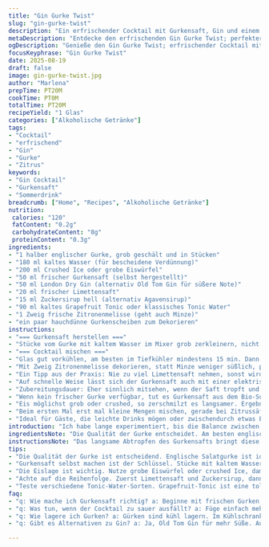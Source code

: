 ```yaml
---
title: "Gin Gurke Twist"
slug: "gin-gurke-twist"
description: "Ein erfrischender Cocktail mit Gurkensaft, Gin und einem Hauch Grapefruit, perfekt für heiße Tage. Die Mischung aus frischem Gurkensaft, Limettensaft und feinem Zuckersirup wird mit kühlem Tonic Water aufgegossen. Statt Minze verwende ich Zitronenmelisse für ein anderes Aroma. Statt klassischem Gin mal ein_harzig-fruchtiger London Dry. Achtung bei der Zubereitung: Saft unbedingt langsam abtropfen lassen, sonst wird's trüb und grob. So erreicht man eine klare, frische Note. Verschiedene Sirupe und Zitrusfrüchte lassen sich wunderbar austauschen, je nach Lust auf Süße oder Säure."
metaDescription: "Entdecke den erfrischenden Gin Gurke Twist; perfekter Cocktail für Sommerabende mit Gurkensaft, Gin und einem Hauch Grapefruit."
ogDescription: "Genieße den Gin Gurke Twist; erfrischender Cocktail mit Gurkensaft und Grapefruit, ideal für heiße Tage und Geselligkeit."
focusKeyphrase: "Gin Gurke Twist"
date: 2025-08-19
draft: false
image: gin-gurke-twist.jpg
author: "Marlena"
prepTime: PT20M
cookTime: PT0M
totalTime: PT20M
recipeYield: "1 Glas"
categories: ["Alkoholische Getränke"]
tags:
- "Cocktail"
- "erfrischend"
- "Gin"
- "Gurke"
- "Zitrus"
keywords:
- "Gin Cocktail"
- "Gurkensaft"
- "Sommerdrink"
breadcrumb: ["Home", "Recipes", "Alkoholische Getränke"]
nutrition: 
 calories: "120"
 fatContent: "0.2g"
 carbohydrateContent: "8g"
 proteinContent: "0.3g"
ingredients:
- "1 halber englischer Gurke, grob geschält und in Stücken"
- "180 ml kaltes Wasser (für bescheidene Verdünnung)"
- "200 ml Crushed Ice oder grobe Eiswürfel"
- "50 ml frischer Gurkensaft (selbst hergestellt)"
- "50 ml London Dry Gin (alternativ Old Tom Gin für süßere Note)"
- "20 ml frischer Limettensaft"
- "15 ml Zuckersirup hell (alternativ Agavensirup)"
- "90 ml kaltes Grapefruit Tonic oder klassisches Tonic Water"
- "1 Zweig frische Zitronenmelisse (geht auch Minze)"
- "ein paar hauchdünne Gurkenscheiben zum Dekorieren"
instructions:
- "=== Gurkensaft herstellen ==="
- "Stücke vom Gurke mit kaltem Wasser im Mixer grob zerkleinern, nicht matschen. Kein zu langes Pürieren, sonst bitter. In ein feines Sieb über eine Schüssel geben, abgedeckt 50–70 Minuten kalt stellen. Nicht drücken oder wringen, nur Schwerkraft arbeiten lassen. Achtung: mehr Zeit, klarer der Saft, leicht hellgrün, leise tropfendes Geräusch. Pulp wegwerfen oder Kompost. Saft abmessen. Wurde früher matschig, weil ich gedrückt habe — Fehler bei der Hitzeentwicklung."
- "=== Cocktail mischen ==="
- "Glas gut vorkühlen, am besten im Tiefkühler mindestens 15 min. Dann Eis rein. Zuerst Limettensaft und Sirup, dann die 50 ml Gurkensaft, klarer, so bleibt Aroma frisch. Gin vorsichtig einfüllen, langsam, nicht rühren, sonst wird das Eis zu schnell schmelzen und verwässern. Danach schräg mit Grapefruit-Tonic auffüllen, langsam gießen, damit die Kohlensäure bleibt."
- "Mit Zweig Zitronenmelisse dekorieren, statt Minze weniger süßlich, passt super zum Grapefruitgeschmack. Gurkenscheiben an Glasrand - optisch plus leichter frischer Duft. Wenn kein Grapefruit Tonic da, reines Tonicwasser mit einem Spritzer Grapefruitsaft mischen, ersetzt das gut."
- "Ein Tipp aus der Praxis: Nie zu viel Limettensaft nehmen, sonst wird der Drink sauer und die Gin-Noten gehen verloren. Lieber süßer Sirup minimal anpassen. Im Sommer habe ich den Sirup schon durch Infusion mit Rosmarin ersetzt, gab eine spannende Kräuternote."
- "Auf schnelle Weise lässt sich der Gurkensaft auch mit einer elektrischen Saftpresse machen. Ergebnis zwar etwas trüber, aber viel schneller. Dann etwas länger kühlen lassen, damit Aromen sich verbinden. Probiere auch mal weißen Holunderblütensirup als Alternative zum Zuckersirup."
- "Zubereitungsdauer: Eher sinnlich mitsehen, wenn der Saft tropft und das Glas angefriert ist, alles passt. Nicht hetzen, das merkt man am Glas - perfekt kalt und stickt nicht der Sud."
- "Wenn kein frischer Gurke verfügbar, tut es Gurkensaft aus dem Bio-Supermarkt, aber selbst machen ist besser wegen des intensiven Aromas. Günstiger und frischer."
- "Eis möglichst grob oder crushed, so zerschmilzt es langsamer. Ergebnis schmeckt frisch, nicht wässrig."
- "Beim ersten Mal erst mal kleine Mengen mischen, gerade bei Zitrussäften reagiert der Drink schnell auf zu viel Säure."
- "Ideal für Gäste, die leichte Drinks mögen oder zwischendurch etwas Elegantes, wobei die Gurke nicht überhandnimmt, wie oft befürchtet. Kühle und frische Sensation, ohne Klischee-Minze."
introduction: "Ich habe lange experimentiert, bis die Balance zwischen Gurkensaft, Gin und Limette stimmte. Ursprünglich dachte ich, Eis sei nur Kühlung, doch die Art des Eises beeinflusst die Verdünnung massiv. Auch das Abtropfen des Gurkensafts per Schwerkraft bringt nicht nur Klarheit, sondern auch die zarte Textur, die aromatisch für den richtigen Kick sorgt. Ein Cocktail braucht Geduld, besonders bei frischen Zutaten wie der Gurke, sonst wird er messig oder zu bitter. Grapefruit-Tonic habe ich als kleine Neuerung eingebaut, um das Erlebnis etwas aufregender zu machen, passt wunderbar zu Zitronenmelisse, die ich gerne Minze vorziehe, weil sie nicht so dominant ist. Und selten gedacht: Eis im Glas vorher wirklich kühlen, das macht einen Riesunterschied."
ingredientsNote: "Die Qualität der Gurke entscheidet. Am besten englische Salatgurke, weil bissfest, nicht wässrig und nicht zu bitter. Halb schälen – je nach Saison. Für Zuckersirup frisches Zuckerwasser (Verhältnis 1:1) aufkochen, kalt stellen. Limetten frisch auspressen, keine Flaschenware. Gin – London Dry für frische Wacholder-Noten, Old Tom als süßere Alternative probieren. Bei Tonic ruhig experimentieren mit fruchtigen oder floralen Varianten, beeinflusst die Süße und Bitterkeit. Zitronenmelisse/Pfefferminze frisch, am besten gerade gepflückt, sonst schnell gummiartig. Gurkenscheiben hauchdünn schneiden, mit scharfem Messer oder Schäler – für die Optik ein Muss."
instructionsNote: "Das langsame Abtropfen des Gurkensafts bringt diese klare Konsistenz, die jeder Cocktail braucht. Geschwindigkeit verleitet zu drücken, was unerwünschte Bitterstoffe mit auspresst. Gut ist ein durchlässiges Sieb mit Hohlraum darunter. Eis im Glas unbedingt richtig kalt, sonst schmilzt es sofort und verwässert, Aroma geht flöten. Beim Mixen die Reihenfolge beachten – zuerst Säuren und Sirup für perfekten Geschmacksausgleich, dann Gurkensaft und Gin vorsichtig. Das Anstellen des Tonics zum Schluss erhält Kohlensäure, die das Aroma aufbrechen lässt. Minze oder Melisse erst am Ende rein, sonst verliert man den Geruch, sie wird schleimig. Kleine Tricks wie die Verwendung von Grapefruittonic erzeugen Spannung auf der Zunge. Wem das zu süß wird, nimmt Zitronen- oder Limettensoda, dann Sirup reduzieren. Fertige Säfte aus der Flasche ersetzen den frischen zwar selten original getreu, aber ok zum Zeit sparen, vor allem bei großen Mengen."
tips:
- "Die Qualität der Gurke ist entscheidend. Englische Salatgurke ist ideal, fest und nicht wässrig. Achte darauf, die Schale halb zu entfernen; das reduziert Bitterkeit. Zuckersirup selbst herstellen, 1:1 Zucker und Wasser aufkochen und abkühlen lassen. Anpassen nach Geschmack. Wenn man den Sirup süßer mag, einfach die Menge ebenso erhöhen."
- "Gurkensaft selbst machen ist der Schlüssel. Stücke mit kaltem Wasser im Mixer grob zerkleinern. Kein Zerkleinern bis zur Matsche; es bleibt bitter. Siebe den Saft durch ein feines Sieb ab. Lass ihn 50 bis 70 Minuten abtropfen. Lass die Schwerkraft arbeiten. Je länger, desto klarer der Saft. Die Trübung ist nicht gewünscht. Vermeide Druck; das führt zu einem bitteren Geschmack."
- "Die Eislage ist wichtig. Nutze grobe Eiswürfel oder crushed Ice, damit es langsamer schmilzt. Dadurch bleibt der Cocktail frisch. Fülle das Glas vorher gut vor, um es kühl zu halten. Eis im Glas sollte richtig kalt sein, sonst verwässert dein Drink sofort. Das Aroma bleibt erhalten, wenn du richtig arbeitest. Langsam gießen verhindert sofortiges Schmelzen."
- "Achte auf die Reihenfolge. Zuerst Limettensaft und Zuckersirup, dann Gurkensaft. Gin vorsichtig eingießen. Langsame Bewegungen erhalten den Geschmack. Mit Tonic zum Schluss auffüllen, damit die Kohlensäure nicht entweicht. Zitronenmelisse frisch verwenden, bringt bessere Aromen als Minze. Gurkenscheiben dünn schneiden, das ist wichtig fürs Auge und für den Duft."
- "Teste verschiedene Tonic-Water-Sorten. Grapefruit-Tonic ist eine tolle Ergänzung. Gibt dem Cocktail eine zusätzliche Fruchtigkeit und etwas Bitterkeit. Wenn kein Grapefruit-Tonic zur Hand ist, mische normales Tonic mit einem Spritzer Grapefruitsaft. Das funktioniert sehr gut. Auch süßte Alternativen wie Holunderblütensirup sind erfreulich in dieser Kombination."
faq:
- "q: Wie mache ich Gurkensaft richtig? a: Beginne mit frischen Gurken, bringe sie in Stücke. Mische mit kaltem Wasser. Püriere nicht zu lange. Lass dann abtropfen. Warte lieber, je länger, desto klarer. Bitterness vermeiden ist wichtig mit dem richtigen Prozess."
- "q: Was tun, wenn der Cocktail zu sauer ausfällt? a: Füge einfach mehr Zuckersirup hinzu. Die Süße ist schnell angepasst. Alternativ nimm weniger Limettensaft beim nächsten Mal. Du kannst Zitrusfrüchte variieren. Limone statt Limette ausprobieren."
- "q: Wie lagere ich Gurken? a: Gürken sind kühl lagern. Im Kühlschrank hält man sie frisch, aber nicht zu lange. Sammle sie zum Versäuern auch; die richtige Entscheidung ist, sie schnell zu verwenden. Alternativen bei frischen Zutaten nutzen können helfen."
- "q: Gibt es Alternativen zu Gin? a: Ja, Old Tom Gin für mehr Süße. Auch andere Spirituosen kann man probieren, wie Wodka. Wenn du mit den Geschmäckern spielst, einfach darauf achten, die Kräuter und Früchte richtig zu kombinieren. Darauf kommt es an."

---
```

